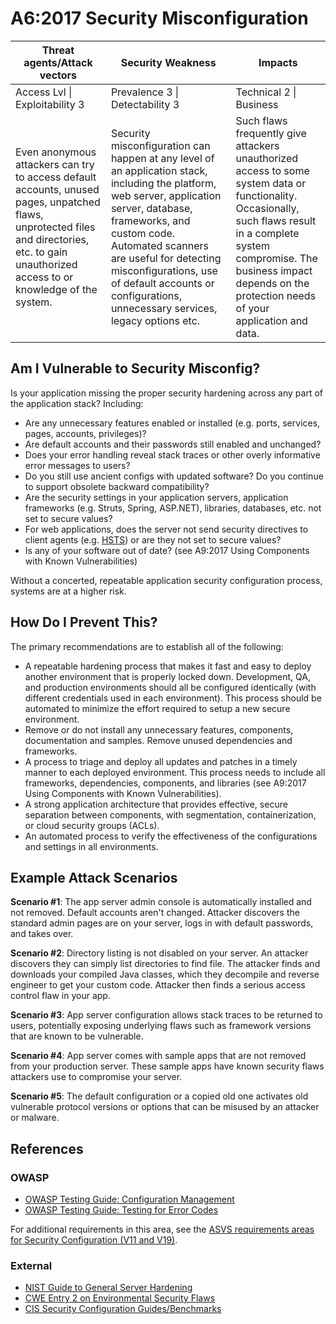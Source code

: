 # A6:2017 Security Misconfiguration

| Threat agents/Attack vectors | Security Weakness           | Impacts               |
| -- | -- | -- |
| Access Lvl \| Exploitability 3 | Prevalence 3 \| Detectability 3 | Technical 2 \| Business |
| Even anonymous attackers can try to access default accounts, unused pages, unpatched flaws, unprotected files and directories, etc. to gain unauthorized access to or knowledge of the system. | Security misconfiguration can happen at any level of an application stack, including the platform, web server, application server, database, frameworks, and custom code. Automated scanners are useful for detecting  misconfigurations, use of default accounts or configurations, unnecessary services, legacy options etc. | Such flaws frequently give attackers unauthorized access to some system data or functionality. Occasionally, such flaws result in a complete system compromise. The business impact depends on the protection needs of your application and data. |

## Am I Vulnerable to Security Misconfig?

Is your application missing the proper security hardening across any part of the application stack? Including:

* Are any unnecessary features enabled or installed (e.g. ports, services, pages, accounts, privileges)?
* Are default accounts and their passwords still enabled and unchanged?
* Does your error handling reveal stack traces or other overly informative error messages to users?
* Do you still use ancient configs with updated software? Do you continue to support obsolete backward compatibility?
* Are the security settings in your application servers, application frameworks (e.g. Struts, Spring, ASP.NET), libraries, databases, etc. not set to secure values?
* For web applications, does the server not send security directives to client agents (e.g. [HSTS](https://www.owasp.org/index.php/HTTP_Strict_Transport_Security_Cheat_Sheet)) or are they not set to secure values?
* Is any of your software out of date? (see A9:2017 Using Components with Known Vulnerabilities)

Without a concerted, repeatable application security configuration process, systems are at a higher risk.

## How Do I Prevent This?

The primary recommendations are to establish all of the following:

* A repeatable hardening process that makes it fast and easy to deploy another environment that is properly locked down. Development, QA, and production environments should all be configured identically (with different credentials used in each environment). This process should be automated to minimize the effort required to setup a new secure environment.
* Remove or do not install any unnecessary features, components, documentation and samples. Remove unused dependencies and frameworks.
* A process to triage and deploy all updates and patches in a timely manner to each deployed environment. This process needs to include all frameworks, dependencies, components, and libraries (see A9:2017 Using Components with Known Vulnerabilities). 
* A strong application architecture that provides effective, secure separation between components, with segmentation, containerization, or cloud security groups (ACLs). 
* An automated process to verify the effectiveness of the configurations and settings in all environments.

## Example Attack Scenarios

**Scenario #1**: The app server admin console is automatically installed and not removed. Default accounts aren't changed. Attacker discovers the standard admin pages are on your server, logs in with default passwords, and takes over.

**Scenario #2**: Directory listing is not disabled on your server. An attacker discovers they can simply list directories to find file. The attacker finds and downloads your compiled Java classes, which they decompile and reverse engineer to get your custom code. Attacker then finds a serious access control flaw in your app.

**Scenario #3**: App server configuration allows stack traces to be returned to users, potentially exposing underlying flaws such as framework versions that are known to be vulnerable.

**Scenario #4**: App server comes with sample apps that are not removed from your production server. These sample apps have known security flaws attackers use to compromise your server.

**Scenario #5**: The default configuration or a copied old one activates old vulnerable protocol versions or options that can be misused by an attacker or malware.


## References

### OWASP

* [OWASP Testing Guide: Configuration Management](https://www.owasp.org/index.php/Testing_for_configuration_management)
* [OWASP Testing Guide: Testing for Error Codes](https://www.owasp.org/index.php/Testing_for_Error_Code_(OWASP-IG-006))

For additional requirements in this area, see the [ASVS requirements areas for Security Configuration (V11 and V19)](https://www.owasp.org/index.php/ASVS).

### External

* [NIST Guide to General Server Hardening](https://csrc.nist.gov/publications/detail/sp/800-123/final)
* [CWE Entry 2 on Environmental Security Flaws](https://cwe.mitre.org/data/definitions/2.html)
* [CIS Security Configuration Guides/Benchmarks](https://www.cisecurity.org/cis-benchmarks/)
